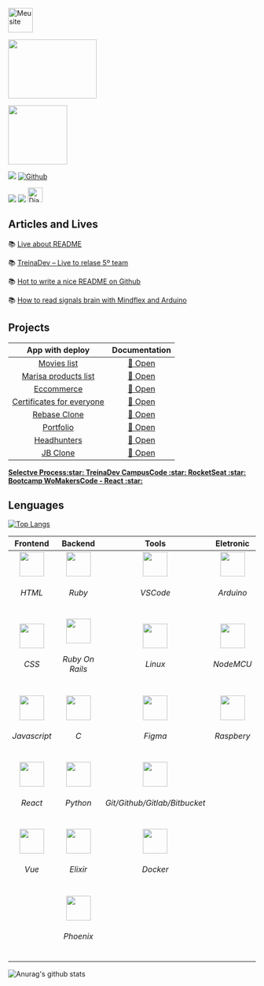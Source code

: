<p align="left">
<a href="https://dianaregina.netlify.app/"><img src="https://user-images.githubusercontent.com/46378210/93837769-cfff6200-fc5d-11ea-8e5a-ebc0489b8e76.png" width="50" alt="Meu site"></a>
</p>

<a href='https://www.duolingo.com/profile/DianaRegin763415' target='_blank'><img src="https://media.giphy.com/media/wH8aFVGkdmOjxBxR3I/giphy.gif" width="180" height="120"/></a>

<img width="120" height="120" src='https://media.giphy.com/media/ln7z2eWriiQAllfVcn/giphy.gif' />

![](https://visitor-badge.laobi.icu/badge?page_id=reginadiana)
[![Github](https://img.shields.io/github/followers/reginadiana?label=Follow)](https://github.com/reginadiana)

<p align="left">
  <a href="https://medium.com/@dianareginadr19"><img src="https://img.shields.io/badge/medium-%2312100E.svg?&style=for-the-badge&logo=medium&logoColor=white"/></a>
  <a href="https://www.linkedin.com/in/diana-regina-a96840173/"><img src="https://img.shields.io/badge/linkedin-%230077B5.svg?&style=for-the-badge&logo=linkedin&logoColor=white"/></a>
<a href="https://dev.to/reginadiana">
  <img src="https://d2fltix0v2e0sb.cloudfront.net/dev-badge.svg" alt="Diana Regina 's DEV Profile" height="30" width="30">
</a>
</p>

<h2 align="left">Articles and Lives</h1>

:books: [Live about README](https://www.youtube.com/watch?v=2A_ebBA3jzM&t=32s)

:books: [TreinaDev – Live to relase 5º team](https://www.youtube.com/watch?v=7D_zafaq0RA&t=4351s)

:books: [Hot to write a nice README on Github](https://dev.to/reginadiana/como-escrever-um-readme-md-sensacional-no-github-4509)

:books: [How to read signals brain with Mindflex and Arduino](https://dev.to/reginadiana/como-ler-sinais-cerebrais-com-mindlfex-e-arduino-1o8l)

<h2 align="left">Projects</h1>

| App with deploy | Documentation |
| :-----: | :-----: |
| [Movies list](https://list-movies.netlify.app/) | [:blue_book: Open](https://github.com/reginadiana/list-movies)|
| [Marisa products list](https://marisa-products.netlify.app/) | [:blue_book: Open](https://github.com/reginadiana/lista-com-filtro-marisa)|
| [Eccommerce](https://ecommercexgb.netlify.app/) | [:blue_book: Open](https://github.com/reginadiana/xgb)|
| [Certificates for everyone](https://certificates-for-everyone-womakerscode.netlify.app/) | [:blue_book: Open](https://github.com/reginadiana/certificates-for-everyone-netlify)|
| [Rebase Clone](https://clone-rebase.netlify.app/ ) | [:blue_book: Open](https://github.com/reginadiana/clone-rebase-code-is-in-our-core)|
| [Portfolio](https://dianaregina.netlify.app/) | [:blue_book: Open](https://github.com/reginadiana/portfolio)|
| [Headhunters](https://headhuntersjobs.herokuapp.com/) | [:blue_book: Open](https://github.com/reginadiana/plataforma-headhunters-treina-dev)|
| [JB Clone](https://justinbiebermusic.netlify.app/) | [:blue_book: Open](https://github.com/reginadiana/justin-bieber-website-close)| 
  
 <p align="left">
  <a href="https://github.com/reginadiana/projects-of-selective-process"><strong>Selectve Process:star: </strong></a>
  <a href="https://github.com/reginadiana/treina-dev-turma-3"><strong>TreinaDev CampusCode :star: </strong></a>
  <a href="https://github.com/reginadiana/rocketseat-projects"><strong>RocketSeat :star: </strong></a>
  <a href="https://github.com/reginadiana/womakerscode-react"><strong>Bootcamp WoMakersCode - React :star: </strong></a>
 </p>
 
 ## Lenguages
 
[![Top Langs](https://github-readme-stats.vercel.app/api/top-langs/?username=reginadiana&langs_count=3&theme=omni&exclude_repo=autonomus-cars-with-opencv)](https://github.com/reginadiana/github-readme-stats)
 
 | Frontend | Backend | Tools | Eletronic |
 | :-----: | :-----: | :-----: | :-----: |
 | <img src="https://cdn0.iconfinder.com/data/icons/social-network-7/50/22-512.png" width="50"/> <h6>HTML</h6> | <img src="https://encrypted-tbn0.gstatic.com/images?q=tbn:ANd9GcTZOvKjLkqqD7JJN9mJYv_1LBBOkd3TPGIgKQ&usqp=CAU" width="50"/> <h6>Ruby</h6>| <img src="https://user-images.githubusercontent.com/674621/71187801-14e60a80-2280-11ea-94c9-e56576f76baf.png" width="50"/> <h6>VSCode</h6>| <img src="https://cdn.instructables.com/ORIG/FK2/LBH6/JK4UJEZ1/FK2LBH6JK4UJEZ1.jpg" width="50"/> <h6>Arduino</h6>|
 | <img src="https://cdn.pixabay.com/photo/2017/08/05/11/16/logo-2582747_1280.png" width="50"/> <h6>CSS</h6> | <img src="https://encrypted-tbn0.gstatic.com/images?q=tbn:ANd9GcRSlYFIXdUvHbCnYz6RqvMjUrPHpKNVIu8UKA&usqp=CAU" width="50"/> <h6>Ruby On Rails</h6>| <img src="https://upload.wikimedia.org/wikipedia/commons/thumb/3/35/Tux.svg/1200px-Tux.svg.png" width="50"/> <h6>Linux</h6>| <img src="https://encrypted-tbn0.gstatic.com/images?q=tbn:ANd9GcRh1edI3QJJbPzjiU2EPuhNLc_3D-Be1Hsu6Q&usqp=CAU" width="50"/> <h6>NodeMCU</h6>|
 | <img src="https://upload.wikimedia.org/wikipedia/commons/thumb/9/99/Unofficial_JavaScript_logo_2.svg/480px-Unofficial_JavaScript_logo_2.svg.png" width="50"/> <h6>Javascript</h6>| <img src="https://img2.gratispng.com/20180324/icq/kisspng-the-c-programming-language-internet-explorer-5ab6f84e02a659.3278740715219405580109.jpg" width="50"/> <h6>C</h6> | <img src="https://cdn.worldvectorlogo.com/logos/figma-1.svg" width="50"/> <h6>Figma</h6> | <img src="https://www.raspberrypi.org/app/uploads/2018/03/RPi-Logo-Reg-SCREEN.png" width="50"/> <h6>Raspbery</h6> |
| <img src="https://upload.wikimedia.org/wikipedia/commons/thumb/a/a7/React-icon.svg/1280px-React-icon.svg.png" width="50"/> <h6>React</h6> | <img src="https://encrypted-tbn0.gstatic.com/images?q=tbn:ANd9GcQW2To8E0k0NeOfRqgWOwPje8tHwNtQOStw2w&usqp=CAU" width="50"/> <h6>Python</h6>| <img src="https://encrypted-tbn0.gstatic.com/images?q=tbn:ANd9GcRARwmNpHgG9Hl8b1jrb4tvXRhpIWod15Cu9A&usqp=CAU" width="50"/> <h6>Git/Github/Gitlab/Bitbucket</h6> | |
| <img src="https://i1.wp.com/blog.logrocket.com/wp-content/uploads/2019/08/accessing-properties-globally-vue-js-prototypes.jpeg?fit=730%2C489&ssl=1" width="50" /> <h6>Vue</h6> | <img src="https://encrypted-tbn0.gstatic.com/images?q=tbn:ANd9GcQ2gUrQkVjUim_GCHblX2XpG1WS9aXpbGCANg&usqp=CAU" width="50"/> <h6>Elixir</h6>| <img src="https://www.docker.com/sites/default/files/d8/styles/role_icon/public/2019-07/Moby-logo.png?itok=sYH_JEaJ" width="50"/> <h6>Docker</h6>| |
| | <img src="https://miro.medium.com/max/1200/1*THRh4--2uAqVuBM_Iab78A.png" width="50"/> <h6>Phoenix</h6> | |

![Anurag's github stats](https://github-readme-stats.vercel.app/api?username=reginadiana&theme=omni&show_icons=true)
